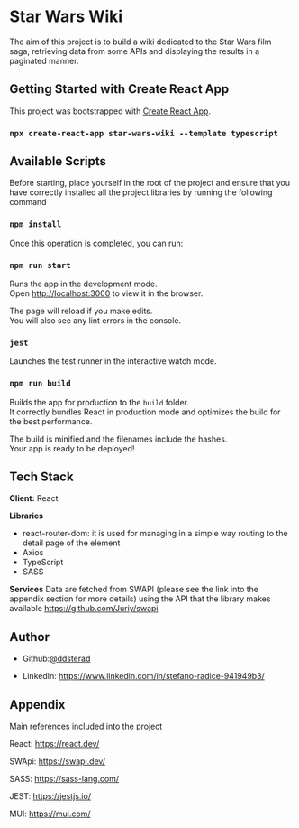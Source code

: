 
# Star Wars Wiki

The aim of this project is to build a wiki dedicated to the Star Wars film saga, retrieving data from some APIs and displaying the results in a paginated manner.

## Getting Started with Create React App

This project was bootstrapped with [Create React App](https://github.com/facebook/create-react-app).

### `npx create-react-app star-wars-wiki --template typescript`


## Available Scripts

Before starting, place yourself in the root of the project and ensure that you have correctly installed all the project libraries by running the following command

### `npm install`

Once this operation is completed, you can run:

### `npm run start`

Runs the app in the development mode.\
Open [http://localhost:3000](http://localhost:3000) to view it in the browser.

The page will reload if you make edits.\
You will also see any lint errors in the console.

### `jest`

Launches the test runner in the interactive watch mode.

### `npm run build`

Builds the app for production to the `build` folder.\
It correctly bundles React in production mode and optimizes the build for the best performance.

The build is minified and the filenames include the hashes.\
Your app is ready to be deployed!

## Tech Stack

**Client:** React

**Libraries**
- react-router-dom: it is used for managing in a simple way routing to the detail page of the element
- Axios
- TypeScript
- SASS

**Services**
Data are fetched from SWAPI (please see the link into the appendix section for more details) using the API that the library makes available https://github.com/Juriy/swapi




## Author

- Github:[@ddsterad](https://github.com/ddsterad)

- LinkedIn: https://www.linkedin.com/in/stefano-radice-941949b3/



## Appendix

Main references included into the project

React: https://react.dev/

SWApi: https://swapi.dev/

SASS: https://sass-lang.com/

JEST: https://jestjs.io/

MUI: https://mui.com/